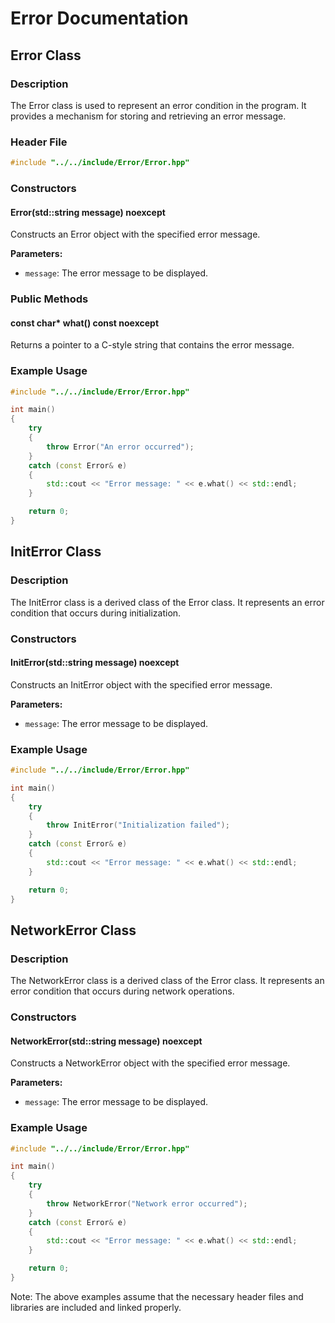 # Error Documentation

## Error Class

### Description

The Error class is used to represent an error condition in the program. It provides a mechanism for storing and retrieving an error message.

### Header File

```cpp
#include "../../include/Error/Error.hpp"
```

### Constructors

#### Error(std::string message) noexcept

Constructs an Error object with the specified error message.

**Parameters:**

- `message`: The error message to be displayed.

### Public Methods

#### const char* what() const noexcept

Returns a pointer to a C-style string that contains the error message.

### Example Usage

```cpp
#include "../../include/Error/Error.hpp"

int main()
{
    try
    {
        throw Error("An error occurred");
    }
    catch (const Error& e)
    {
        std::cout << "Error message: " << e.what() << std::endl;
    }

    return 0;
}
```

## InitError Class

### Description

The InitError class is a derived class of the Error class. It represents an error condition that occurs during initialization.

### Constructors

#### InitError(std::string message) noexcept

Constructs an InitError object with the specified error message.

**Parameters:**

- `message`: The error message to be displayed.

### Example Usage

```cpp
#include "../../include/Error/Error.hpp"

int main()
{
    try
    {
        throw InitError("Initialization failed");
    }
    catch (const Error& e)
    {
        std::cout << "Error message: " << e.what() << std::endl;
    }

    return 0;
}
```

## NetworkError Class

### Description

The NetworkError class is a derived class of the Error class. It represents an error condition that occurs during network operations.

### Constructors

#### NetworkError(std::string message) noexcept

Constructs a NetworkError object with the specified error message.

**Parameters:**

- `message`: The error message to be displayed.

### Example Usage

```cpp
#include "../../include/Error/Error.hpp"

int main()
{
    try
    {
        throw NetworkError("Network error occurred");
    }
    catch (const Error& e)
    {
        std::cout << "Error message: " << e.what() << std::endl;
    }

    return 0;
}
```

Note: The above examples assume that the necessary header files and libraries are included and linked properly.